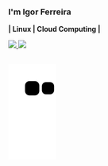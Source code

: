 ### I'm Igor Ferreira
<b>| Linux | Cloud Computing | </b>

<div align="left">
   <a href="https://https://www.linkedin.com/in/igormarcel/" target="_blank"><img src="https://img.shields.io/badge/-LinkedIn-%230077B5?style=for-the-badge&logo=linkedin&logoColor=white" target="_blank"> </a>     
   <a href = "mailto:igormarcelabreu@gmail.com"><img src="https://img.shields.io/badge/-Gmail-%23333?style=for-the-badge&logo=gmail&logoColor=white" target="_blank"> </a>
 
  
 ##
 
  
  
  ![Snake animation](https://github.com/rafaballerini/rafaballerini/blob/output/github-contribution-grid-snake.svg)
 
</div>




<!--
Tips
 https://github.com/anuraghazra/github-readme-stats
https://dev.to/envoy_/150-badges-for-github-pnk

-->
